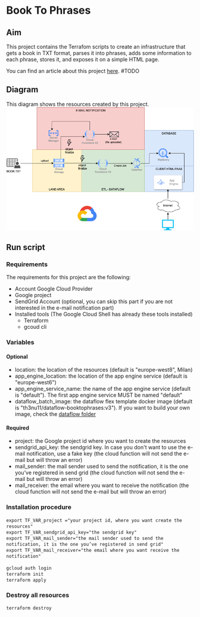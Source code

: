 # Book To Phrases

## Aim

This project contains the Terrafom scripts to create an infrastructure that gets a book in TXT format, parses it into
phrases, adds some information to each phrase, stores it, and exposes it on a simple HTML page.

You can find an article about this project [here](https://www.intre.it/blog). #TODO

## Diagram

This diagram shows the resources created by this project.
![GCP resources diagram](./images/bookToPhrases.diagram.drawio.png "GCP resources diagram")

## Run script

### Requirements

The requirements for this project are the following:

- Account Google Cloud Provider
- Google project
- SendGrid Account (optional, you can skip this part if you are not interested in the e-mail notification part)
- Installed tools (The Google Cloud Shell has already these tools installed)
    - Terraform
    - gcoud cli

### Variables

#### Optional

- location: the location of the resources (default is "europe-west8", Milan)
- app_engine_location: the location of the app engine service (default is "europe-west6")
- app_engine_service_name: the name of the app engine service (default is "default"). The first app engine service MUST
  be named "default"
- dataflow_batch_image: the dataflow flex template docker image (default is "th3nu11/dataflow-booktophrases:v3"). If you
  want to build your own image, check the [dataflow folder](./dataflow-templates/README.md)

#### Required

- project: the Google project id where you want to create the resources
- sendgrid_api_key: the sendgrid key. In case you don't want to use the e-mail notification, use a fake key (the cloud
  function will not send the e-mail but will throw an error)
- mail_sender: the mail sender used to send the notification, it is the one you’ve registered in send grid (the cloud
  function will not send the e-mail but will throw an error)
- mail_receiver: the email where you want to receive the notification (the cloud function will not send the e-mail but
  will throw an error)

### Installation procedure

```
export TF_VAR_project ="your project id, where you want create the resources"
export TF_VAR_sendgrid_api_key="the sendgrid key"
export TF_VAR_mail_sender="the mail sender used to send the notification, it is the one you’ve registered in send grid"
export TF_VAR_mail_receiver="the email where you want receive the notification"

gcloud auth login
terraform init 
terraform apply
```

### Destroy all resources

```
terraform destroy
```
